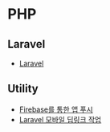 # PHP

## Laravel

- [Laravel](./Laravel/%EB%9D%BC%EB%9D%BC%EB%B2%A8.md)

## Utility

- [Firebase를 통한 앱 푸시](./Laravel/Utility/Firebase%EB%A5%BC%20%ED%86%B5%ED%95%9C%20%EC%95%B1%20%ED%91%B8%EC%8B%9C.md)
- [Laravel 모바일 딥링크 작업](./Laravel/Utility/Laravel%20%EB%AA%A8%EB%B0%94%EC%9D%BC%20%EB%94%A5%EB%A7%81%ED%81%AC%20%EC%9E%91%EC%97%85.md)